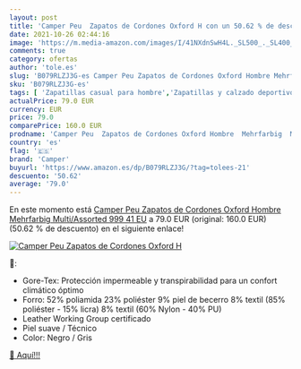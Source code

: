 ```yaml
---
layout: post
title: 'Camper Peu  Zapatos de Cordones Oxford H con un 50.62 % de descuento'
date: 2021-10-26 02:44:16
image: 'https://m.media-amazon.com/images/I/41NXdnSwH4L._SL500_._SL400_.jpg'
comments: true
category: ofertas
author: 'tole.es'
slug: 'B079RLZJ3G-es Camper Peu Zapatos de Cordones Oxford Hombre Mehrfarbig...'
sku: 'B079RLZJ3G-es'
tags: [ 'Zapatillas casual para hombre','Zapatillas y calzado deportivo para hombre','Zapatos','Zapatos para hombre','Zapatos y complementos','camper','zapatos', ]
actualPrice: 79.0 EUR
currency: EUR
price: 79.0
comparePrice: 160.0 EUR
prodname: 'Camper Peu  Zapatos de Cordones Oxford Hombre  Mehrfarbig  Multi/Assorted 999   41 EU'
country: 'es'
flag: '🇪🇸'
brand: 'Camper'
buyurl: 'https://www.amazon.es/dp/B079RLZJ3G/?tag=tolees-21'
descuento: '50.62'
average: '79.0'
---
```


En este momento está [Camper Peu  Zapatos de Cordones Oxford Hombre  Mehrfarbig  Multi/Assorted 999   41 EU](https://www.amazon.es/dp/B079RLZJ3G/?tag=tolees-21) a 79.0 EUR (original: 160.0 EUR) (50.62 %  de descuento) en el siguiente enlace!

[![Camper Peu  Zapatos de Cordones Oxford H](https://m.media-amazon.com/images/I/41NXdnSwH4L._SL500_._SL400_.jpg)](https://www.amazon.es/dp/B079RLZJ3G/?tag=tolees-21)

🔎:

- Gore-Tex: Protección impermeable y transpirabilidad para un confort climático óptimo
- Forro: 52% poliamida 23% poliéster 9% piel de becerro 8% textil (85% poliéster - 15% licra) 8% textil (60% Nylon - 40% PU)
- Leather Working Group certificado
- Piel suave / Técnico
- Color: Negro / Gris

[🛒 Aquí!!!](https://www.amazon.es/dp/B079RLZJ3G/?tag=tolees-21)
